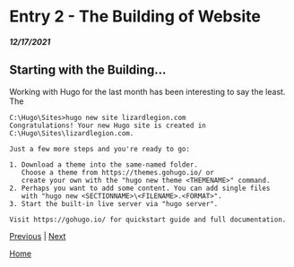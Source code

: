 # Entry 2 - The Building of Website
##### 12/17/2021

## Starting with the Building...
Working with Hugo for the last month has been interesting to say the least. The 
```C:\Hugo>cd Sites
C:\Hugo\Sites>hugo new site lizardlegion.com
Congratulations! Your new Hugo site is created in C:\Hugo\Sites\lizardlegion.com.

Just a few more steps and you're ready to go:

1. Download a theme into the same-named folder.
   Choose a theme from https://themes.gohugo.io/ or
   create your own with the "hugo new theme <THEMENAME>" command.
2. Perhaps you want to add some content. You can add single files
   with "hugo new <SECTIONNAME>\<FILENAME>.<FORMAT>".
3. Start the built-in live server via "hugo server".

Visit https://gohugo.io/ for quickstart guide and full documentation.
```
[Previous](entry01.md) | [Next](entry03.md)

[Home](../README.md)
